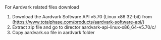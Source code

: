 For Aardvark related files download

1) Download the  Aardvark Software API v5.70 (Linux x86 32-bit) from
(https://www.totalphase.com/products/aardvark-software-api/)
2) Extract zip file and go to director aardvark-api-linux-x86_64-v5.70/c/
3) Copy aardvark.so file in aardvark folder 


